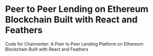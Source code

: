 # Peer to Peer Lending on Ethereum Blockchain Built with React and Feathers

Code for Chainrenter: A Peer to Peer Lending Platform on Ethereum Blockchain Built with React and Feathers

